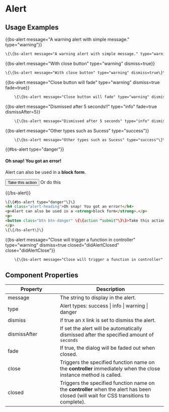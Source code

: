 # Alert

## Usage Examples

<div class="bs-example">
    {{bs-alert message="A warning alert with simple message." type="warning"}}
</div>

```html
\{\{bs-alert message="A warning alert with simple message." type="warning"\}\}
```

<div class="bs-example">
    {{bs-alert message="With close button" type="warning" dismiss=true}}
</div>

```html
\{\{bs-alert message="With close button" type="warning" dismiss=true\}\}
```

<div class="bs-example">
    {{bs-alert message="Close button will fade" type="warning" dismiss=true fade=true}}
</div>

```html
    \{\{bs-alert message="Close button will fade" type="warning" dismiss=true fade=true\}\}
```

<div class="bs-example">
    {{bs-alert message="Dismissed after 5 seconds!!" type="info" fade=true dismissAfter=5}}
</div>

```html
    \{\{bs-alert message="Dismissed after 5 seconds" type="info" dismissAfter=5\}\}
```

<div class="bs-example">
    {{bs-alert message="Other types such as Sucess" type="success"}}
</div>

```html
    \{\{bs-alert message="Other types such as Sucess" type="success"\}\}
```

<div class="bs-example">
    {{#bs-alert type="danger"}}
    <h4 class="alert-heading">Oh snap! You got an error!</h4>
    <p>Alert can also be used in a <strong>block form</strong>.</p>
    <p>
        <button class="btn btn-danger" {{action "submit"}}>Take this action</button> <a class="btn btn-default">Or do this</a>
    </p>
    {{/bs-alert}}
</div>

```html
\{\{#bs-alert type="danger"\}\}
<h4 class="alert-heading">Oh snap! You got an error!</h4>
<p>Alert can also be used in a <strong>block form</strong>.</p>
<p>
<button class="btn btn-danger" \{\{action "submit"\}\}>Take this action</button> <a class="btn btn-default">Or do this</a>
</p>
\{\{/bs-alert\}\}
```

<div class="bs-example">
    {{bs-alert message="Close will trigger a function in controller" type="warning" dismiss=true closed="didAlertClosed" close="didAlertClose"}}
</div>

``` html
    \{\{bs-alert message="Close will trigger a function in controller" type="warning" dismiss=true closed="didAlertClosed" close="didAlertClose"\}\}
```

## Component Properties

<div class="table-responsive">
    <table class="table table-bordered table-striped">
        <thead>
            <tr>
                <th style="width: 150px;">Property</th>
                <th>Description</th>
            </tr>
        </thead>
        <tbody>
            <tr>
                <td>message</td>
                <td>The string to display in the alert.</td>
            </tr>
            <tr>
                <td>type</td>
                <td>Alert types: success | info | warning | danger</td>
            </tr>
            <tr>
                <td>dismiss</td>
                <td>if true an <code>X</code> link is set to dismiss the alert.</td>
            </tr>
            <tr>
                <td>dismissAfter</td>
                <td>If set the alert will be automatically dismissed after the specified amount of <code>seconds</code></td>
            </tr>
            <tr>
                <td>fade</td>
                <td>If true, the dialog will be faded out when closed.</td>
            </tr>
            <tr>
                <td>close</td>
                <td>Triggers the specified function name on the <strong>controller</strong> immediately when the close instance method is called.</td>
            </tr>
            <tr>
                <td>closed</td>
                <td>Triggers the specified function name on the <strong>controller</strong> when the alert has been closed (will wait for CSS transitions to complete).</td>
            </tr>
        </tbody>
    </table>
</div>


